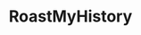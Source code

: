 ---
title: RoastMyHistory
crosslinks:
- QuotesPorn
- furry_irl
- xkcd
- SeriousConversation
- lewronggeneration
- CringeAnarchy
- streetwear
- u_J4CKR4BB1TSL1MS
- pics
- SquaredCircle
- GirlsMirin
- tf2
- me_irl
- AskReddit
- Dreams
- BoastMyHistory
---